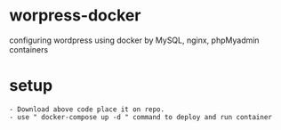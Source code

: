 # worpress-docker
configuring wordpress using docker by MySQL, nginx, phpMyadmin containers

# setup
    - Download above code place it on repo.
    - use " docker-compose up -d " command to deploy and run container
    